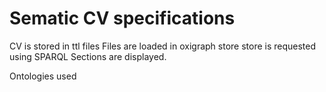 # Sematic CV specifications

CV is stored in ttl files
Files are loaded in oxigraph store
store is requested using SPARQL
Sections are displayed.

Ontologies used
